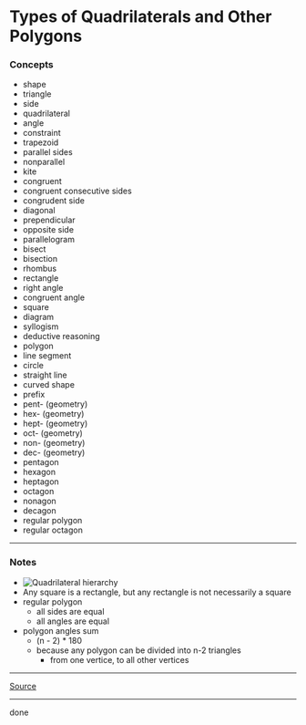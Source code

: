 # Types of Quadrilaterals and Other Polygons

### Concepts

- shape
- triangle
- side
- quadrilateral
- angle
- constraint
- trapezoid
- parallel sides
- nonparallel
- kite
- congruent
- congruent consecutive sides
- congrudent side
- diagonal
- prependicular
- opposite side
- parallelogram
- bisect
- bisection
- rhombus
- rectangle
- right angle
- congruent angle
- square
- diagram
- syllogism
- deductive reasoning
- polygon
- line segment
- circle
- straight line
- curved shape
- prefix
- pent- (geometry)
- hex- (geometry)
- hept- (geometry)
- oct- (geometry)
- non- (geometry)
- dec- (geometry)
- pentagon
- hexagon
- heptagon
- octagon
- nonagon
- decagon
- regular polygon
- regular octagon

---

### Notes

- ![Quadrilateral hierarchy](https://www.google.com/search?q=quadrilaterals+hierarchy&oq=quadrilaterals+hierarchy&aqs=chrome..69i57.192j0j4&sourceid=chrome&ie=UTF-8)
- Any square is a rectangle, but any rectangle is not necessarily a square
- regular polygon
  - all sides are equal
  - all angles are equal
- polygon angles sum
    - (n - 2) * 180
    - because any polygon can be divided into n-2 triangles
        - from one vertice, to all other vertices

---

[Source](https://youtu.be/jTZs8bRoWxE)

---

done